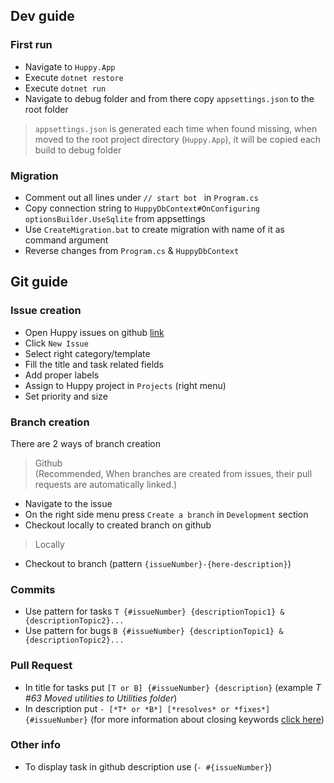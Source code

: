 ## Dev guide
### First run
- Navigate to `Huppy.App`
- Execute `dotnet restore`
- Execute `dotnet run`
- Navigate to debug folder and from there copy `appsettings.json` to the root folder 

> `appsettings.json` is generated each time when found missing, when moved to the root project directory (`Huppy.App`), it will be copied each build to debug folder 

### Migration
- Comment out all lines under `// start bot ` in `Program.cs`
- Copy connection string to `HuppyDbContext#OnConfiguring` `optionsBuilder.UseSqlite` from appsettings
- Use `CreateMigration.bat` to create migration with name of it as command argument
- Reverse changes from `Program.cs` & `HuppyDbContext`

## Git guide
### Issue creation
- Open Huppy issues on github [link](https://github.com/HueByte/Huppy/issues)
- Click `New Issue`
- Select right category/template
- Fill the title and task related fields
- Add proper labels 
- Assign to Huppy project in `Projects` (right menu)
- Set priority and size

### Branch creation
There are 2 ways of branch creation
> Github 
<br>(Recommended, When branches are created from issues, their pull requests are automatically linked.)
- Navigate to the issue 
- On the right side menu press `Create a branch` in `Development` section
- Checkout locally to created branch on github

> Locally 
- Checkout to branch (pattern `{issueNumber}-{here-description}`)

### Commits
- Use pattern for tasks `T {#issueNumber} {descriptionTopic1} & {descriptionTopic2}...`
- Use pattern for bugs `B {#issueNumber} {descriptionTopic1} & {descriptionTopic2}...`

### Pull Request
- In title for tasks put `[T or B] {#issueNumber} {description}` (example *T #63 Moved utilities to Utilities folder*)
- In description put `- [*T* or *B*] [*resolves* or *fixes*] {#issueNumber}` (for more information about closing keywords [click here](https://docs.devart.com/studio-for-sql-server/source-controlling-databases/associating-commits-with-github-issues.html))

### Other info
- To display task in github description use (`- #{issueNumber}`)

